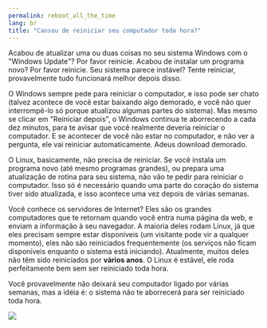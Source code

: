 ```yaml
---
permalink: reboot_all_the_time
lang: br
title: "Cansou de reiniciar seu computador toda hora?"
---
```


Acabou de atualizar uma ou duas coisas no seu sistema Windows com o "Windows Update"? Por favor reinicie. Acabou de instalar um programa novo? Por favor reinicie. Seu sistema parece instável? Tente reiniciar, provavelmente tudo funcionará melhor depois disso.

O Windows sempre pede para reiniciar o computador, e isso pode ser chato (talvez acontece de você estar baixando algo demorado, e você não quer interrompê-lo só porque atualizou algumas partes do sistema). Mas mesmo se clicar em "Reiniciar depois", o Windows continua te aborrecendo a cada dez minutos, para te avisar que você realmente deveria reiniciar o computador. E se acontecer de você não estar no computador, e não ver a pergunta, ele vai reiniciar automaticamente. Adeus download demorado.

O Linux, basicamente, não precisa de reiniciar. Se você instala um programa novo (até mesmo programas grandes), ou prepara uma atualização de rotina para seu sistema, não vão te pedir para reiniciar o computador. Isso só é necessário quando uma parte do coração do sistema tiver sido atualizada, e isso acontece uma vez depois de várias semanas.

Você conhece os servidores de Internet? Eles são os grandes computadores que te retornam quando você entra numa página da web, e enviam a informação à seu navegador. A maioria deles rodam Linux, já que eles precisam sempre estar disponíveis (um visitante pode vir a qualquer momento), eles não são reiniciados frequentemente (os serviços não ficam disponíveis enquanto o sistema está iniciando). Atualmente, muitos deles não têm sido reiniciados por <b>vários anos</b>. O Linux é estável, ele roda perfeitamente bem sem ser reiniciado toda hora.

Você provavelmente não deixará seu computador ligado por várias semanas, mas a idéia é: o sistema não te aborrecerá para ser reiniciado toda hora.

<img src="Images/reboot_all_the_time_thumb.png" />




